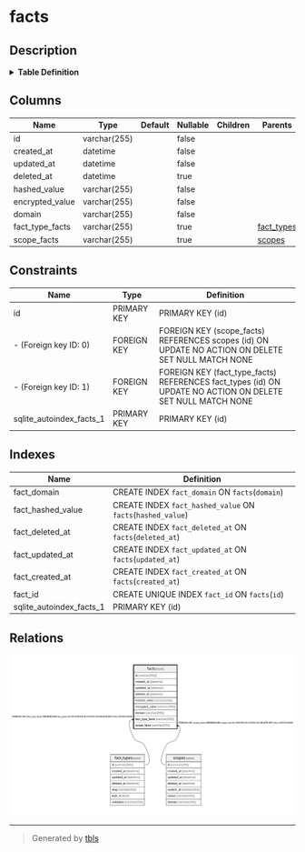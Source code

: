 # facts

## Description

<details>
<summary><strong>Table Definition</strong></summary>

```sql
CREATE TABLE `facts`(`id` varchar(255) NOT NULL, `created_at` datetime NOT NULL, `updated_at` datetime NOT NULL, `deleted_at` datetime NULL, `hashed_value` varchar(255) NOT NULL, `encrypted_value` varchar(255) NOT NULL, `domain` varchar(255) NOT NULL, `fact_type_facts` varchar(255) NULL, `scope_facts` varchar(255) NULL, PRIMARY KEY(`id`), FOREIGN KEY(`fact_type_facts`) REFERENCES `fact_types`(`id`) ON DELETE SET NULL, FOREIGN KEY(`scope_facts`) REFERENCES `scopes`(`id`) ON DELETE SET NULL)
```

</details>

## Columns

| Name            | Type         | Default | Nullable | Children | Parents                     | Comment |
| --------------- | ------------ | ------- | -------- | -------- | --------------------------- | ------- |
| id              | varchar(255) |         | false    |          |                             |         |
| created_at      | datetime     |         | false    |          |                             |         |
| updated_at      | datetime     |         | false    |          |                             |         |
| deleted_at      | datetime     |         | true     |          |                             |         |
| hashed_value    | varchar(255) |         | false    |          |                             |         |
| encrypted_value | varchar(255) |         | false    |          |                             |         |
| domain          | varchar(255) |         | false    |          |                             |         |
| fact_type_facts | varchar(255) |         | true     |          | [fact_types](fact_types.md) |         |
| scope_facts     | varchar(255) |         | true     |          | [scopes](scopes.md)         |         |

## Constraints

| Name                     | Type        | Definition                                                                                                 |
| ------------------------ | ----------- | ---------------------------------------------------------------------------------------------------------- |
| id                       | PRIMARY KEY | PRIMARY KEY (id)                                                                                           |
| - (Foreign key ID: 0)    | FOREIGN KEY | FOREIGN KEY (scope_facts) REFERENCES scopes (id) ON UPDATE NO ACTION ON DELETE SET NULL MATCH NONE         |
| - (Foreign key ID: 1)    | FOREIGN KEY | FOREIGN KEY (fact_type_facts) REFERENCES fact_types (id) ON UPDATE NO ACTION ON DELETE SET NULL MATCH NONE |
| sqlite_autoindex_facts_1 | PRIMARY KEY | PRIMARY KEY (id)                                                                                           |

## Indexes

| Name                     | Definition                                                  |
| ------------------------ | ----------------------------------------------------------- |
| fact_domain              | CREATE INDEX `fact_domain` ON `facts`(`domain`)             |
| fact_hashed_value        | CREATE INDEX `fact_hashed_value` ON `facts`(`hashed_value`) |
| fact_deleted_at          | CREATE INDEX `fact_deleted_at` ON `facts`(`deleted_at`)     |
| fact_updated_at          | CREATE INDEX `fact_updated_at` ON `facts`(`updated_at`)     |
| fact_created_at          | CREATE INDEX `fact_created_at` ON `facts`(`created_at`)     |
| fact_id                  | CREATE UNIQUE INDEX `fact_id` ON `facts`(`id`)              |
| sqlite_autoindex_facts_1 | PRIMARY KEY (id)                                            |

## Relations

![er](facts.svg)

---

> Generated by [tbls](https://github.com/k1LoW/tbls)

